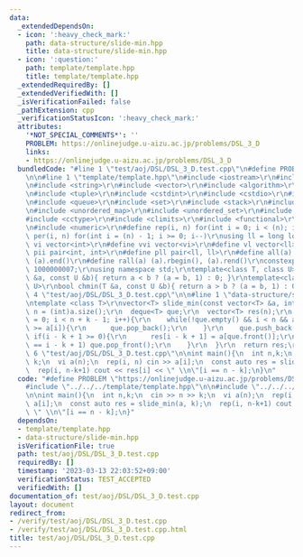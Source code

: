 ```yaml
---
data:
  _extendedDependsOn:
  - icon: ':heavy_check_mark:'
    path: data-structure/slide-min.hpp
    title: data-structure/slide-min.hpp
  - icon: ':question:'
    path: template/template.hpp
    title: template/template.hpp
  _extendedRequiredBy: []
  _extendedVerifiedWith: []
  _isVerificationFailed: false
  _pathExtension: cpp
  _verificationStatusIcon: ':heavy_check_mark:'
  attributes:
    '*NOT_SPECIAL_COMMENTS*': ''
    PROBLEM: https://onlinejudge.u-aizu.ac.jp/problems/DSL_3_D
    links:
    - https://onlinejudge.u-aizu.ac.jp/problems/DSL_3_D
  bundledCode: "#line 1 \"test/aoj/DSL/DSL_3_D.test.cpp\"\n#define PROBLEM \"https://onlinejudge.u-aizu.ac.jp/problems/DSL_3_D\"\
    \n\n#line 1 \"template/template.hpp\"\n#include <iostream>\r\n#include <cmath>\r\
    \n#include <string>\r\n#include <vector>\r\n#include <algorithm>\r\n#include <utility>\r\
    \n#include <tuple>\r\n#include <cstdint>\r\n#include <cstdio>\r\n#include <map>\r\
    \n#include <queue>\r\n#include <set>\r\n#include <stack>\r\n#include <deque>\r\
    \n#include <unordered_map>\r\n#include <unordered_set>\r\n#include <bitset>\r\n\
    #include <cctype>\r\n#include <climits>\r\n#include <functional>\r\n#include <cassert>\r\
    \n#include <numeric>\r\n#define rep(i, n) for(int i = 0; i < (n); i++)\r\n#define\
    \ per(i, n) for(int i = (n) - 1; i >= 0; i--)\r\nusing ll = long long;\r\n#define\
    \ vi vector<int>\r\n#define vvi vector<vi>\r\n#define vl vector<ll>\r\n#define\
    \ pii pair<int, int>\r\n#define pll pair<ll, ll>\r\n#define all(a) (a).begin(),\
    \ (a).end()\r\n#define rall(a) (a).rbegin(), (a).rend()\r\nconstexpr int mod =\
    \ 1000000007;\r\nusing namespace std;\r\ntemplate<class T, class U>\r\nbool chmax(T\
    \ &a, const U &b){ return a < b ? (a = b, 1) : 0; }\r\ntemplate<class T, class\
    \ U>\r\nbool chmin(T &a, const U &b){ return a > b ? (a = b, 1) : 0; }\n#line\
    \ 4 \"test/aoj/DSL/DSL_3_D.test.cpp\"\n\n#line 1 \"data-structure/slide-min.hpp\"\
    \ntemplate <class T>\r\nvector<T> slide_min(const vector<T> &a, int k){\r\n  int\
    \ n = (int)a.size();\r\n  deque<T> que;\r\n  vector<T> res(n);\r\n  for(int i\
    \ = 0; i < n + k - 1; i++){\r\n    while(!que.empty() && i < n && a[que.back()]\
    \ >= a[i]){\r\n      que.pop_back();\r\n    }\r\n    que.push_back(i);\r\n   \
    \ if(i - k + 1 >= 0){\r\n      res[i - k + 1] = a[que.front()];\r\n      if(que.front()\
    \ == i - k + 1) que.pop_front();\r\n    }\r\n  }\r\n  return res;\r\n}\n#line\
    \ 6 \"test/aoj/DSL/DSL_3_D.test.cpp\"\n\nint main(){\n  int n,k;\n  cin >> n >>\
    \ k;\n  vi a(n);\n  rep(i, n) cin >> a[i];\n  const auto res = slide_min(a, k);\n\
    \  rep(i, n-k+1) cout << res[i] << \" \\n\"[i == n - k];\n}\n"
  code: "#define PROBLEM \"https://onlinejudge.u-aizu.ac.jp/problems/DSL_3_D\"\n\n\
    #include \"../../../template/template.hpp\"\n\n#include \"../../../data-structure/slide-min.hpp\"\
    \n\nint main(){\n  int n,k;\n  cin >> n >> k;\n  vi a(n);\n  rep(i, n) cin >>\
    \ a[i];\n  const auto res = slide_min(a, k);\n  rep(i, n-k+1) cout << res[i] <<\
    \ \" \\n\"[i == n - k];\n}"
  dependsOn:
  - template/template.hpp
  - data-structure/slide-min.hpp
  isVerificationFile: true
  path: test/aoj/DSL/DSL_3_D.test.cpp
  requiredBy: []
  timestamp: '2023-03-13 22:03:52+09:00'
  verificationStatus: TEST_ACCEPTED
  verifiedWith: []
documentation_of: test/aoj/DSL/DSL_3_D.test.cpp
layout: document
redirect_from:
- /verify/test/aoj/DSL/DSL_3_D.test.cpp
- /verify/test/aoj/DSL/DSL_3_D.test.cpp.html
title: test/aoj/DSL/DSL_3_D.test.cpp
---
```

